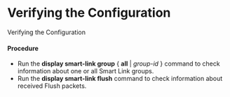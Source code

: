 Verifying the Configuration
===========================

Verifying the Configuration

#### Procedure

* Run the **display smart-link group** { **all** | *group-id* } command to check information about one or all Smart Link groups.
* Run the **display smart-link flush** command to check information about received Flush packets.